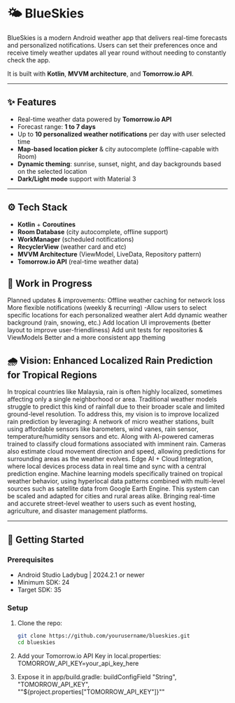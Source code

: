 # 🌤️ BlueSkies

BlueSkies is a modern Android weather app that delivers real-time forecasts and personalized notifications. Users can set their preferences once 
and receive timely weather updates all year round without needing to constantly check the app.

It is built with **Kotlin**, **MVVM architecture**, and **Tomorrow.io API**.  

---

## ✨ Features

- Real-time weather data powered by **Tomorrow.io API**
- Forecast range: **1 to 7 days**
- Up to **10 personalized weather notifications** per day with user selected time
- **Map-based location picker** & city autocomplete (offline-capable with Room)
- **Dynamic theming**: sunrise, sunset, night, and day backgrounds based on the selected location
- **Dark/Light mode** support with Material 3  

---

## ⚙️ Tech Stack

- **Kotlin** + **Coroutines**  
- **Room Database** (city autocomplete, offline support)  
- **WorkManager** (scheduled notifications)  
- **RecyclerView** (weather card and etc)  
- **MVVM Architecture** (ViewModel, LiveData, Repository pattern)  
- **Tomorrow.io API** (real-time weather data)

## 🚧 Work in Progress

  Planned updates & improvements:
    Offline weather caching for network loss
    More flexible notifications (weekly & recurring)
      -Allow users to select specific locations for each personalized weather alert
    Add dynamic weather background (rain, snowing, etc.)
    Add location UI improvements (better layout to improve user-friendliness)
    Add unit tests for repositories & ViewModels
    Better and a more consistent app theming

## 🌧️ Vision: Enhanced Localized Rain Prediction for Tropical Regions

In tropical countries like Malaysia, rain is often highly localized, sometimes affecting only a single neighborhood or area. 
Traditional weather models struggle to predict this kind of rainfall due to their broader scale and limited ground-level resolution.
To address this, my vision is to improve localized rain prediction by leveraging:
    A network of micro weather stations, built using affordable sensors like barometers, wind vanes, rain sensor, temperature/humidity sensors and etc.
    Along with AI-powered cameras trained to classify cloud formations associated with imminent rain.
    Cameras also estimate cloud movement direction and speed, allowing predictions for surrounding areas as the weather evolves.
    Edge AI + Cloud Integration, where local devices process data in real time and sync with a central prediction engine.
    Machine learning models specifically trained on tropical weather behavior, using hyperlocal data patterns combined with multi-level sources 
    such as satellite data from Google Earth Engine.
This system can be scaled and adapted for cities and rural areas alike. Bringing real-time and accurete street-level weather to users such as event hosting,
agriculture, and disaster management platforms.

---

## 🚀 Getting Started

### Prerequisites
- Android Studio Ladybug | 2024.2.1 or newer  
- Minimum SDK: 24  
- Target SDK: 35  

### Setup
1. Clone the repo:
    ```bash
    git clone https://github.com/yourusername/blueskies.git
    cd blueskies

2. Add your Tomorrow.io API Key in local.properties:
    TOMORROW_API_KEY=your_api_key_here

3. Expose it in app/build.gradle:
    buildConfigField "String", "TOMORROW_API_KEY", "\"${project.properties["TOMORROW_API_KEY"]}\""
